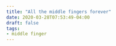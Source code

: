 ```yaml
---
title: "All the middle fingers forever"
date: 2020-03-28T07:53:49-04:00
draft: false
tags:
- middle finger
---
```

